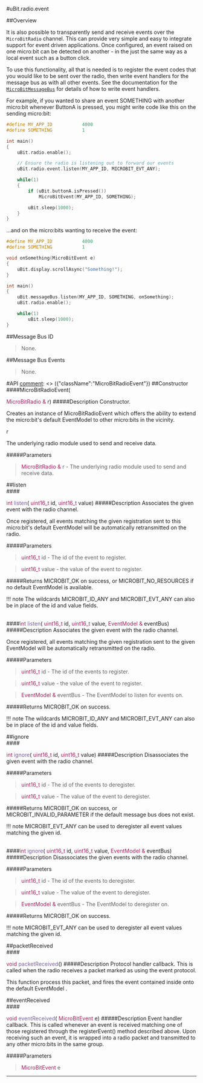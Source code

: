 #uBit.radio.event

##Overview

It is also possible to transparently send and receive events over the `MicroBitRadio` channel. This can provide very simple and easy to integrate
support for event driven applications. Once configured, an event raised on one micro:bit can be detected on another - in the just the same way as
a local event such as a button click.

To use this functionality, all that is needed is to register the event codes that you would like to be sent over the radio, then write event handlers
for the message bus as with all other events. See the documentation for the [`MicroBitMessageBus`](messageBus.md) for details of how to write
event handlers.

For example, if you wanted to share an event SOMETHING with another micro:bit whenever ButtonA is pressed, you might write code like this on the sending micro:bit:

```cpp
#define MY_APP_ID           4000
#define SOMETHING           1

int main()
{
    uBit.radio.enable();

    // Ensure the radio is listening out to forward our events
    uBit.radio.event.listen(MY_APP_ID, MICROBIT_EVT_ANY);

    while(1)
    {
        if (uBit.buttonA.isPressed())
            MicroBitEvent(MY_APP_ID, SOMETHING);

        uBit.sleep(1000);
    }
}
```

...and on the micro:bits wanting to receive the event:


```cpp
#define MY_APP_ID           4000
#define SOMETHING           1

void onSomething(MicroBitEvent e)
{
    uBit.display.scrollAsync("Something!");
}

int main()
{
    uBit.messageBus.listen(MY_APP_ID, SOMETHING, onSomething);
    uBit.radio.enable();

    while(1)
        uBit.sleep(1000);
}
```

##Message Bus ID

> None.

##Message Bus Events

> None.

#API
[comment]: <> ({"className":"MicroBitRadioEvent"})
##Constructor
<br/>
####MicroBitRadioEvent( <div style='color:#a71d5d; display:inline-block'>MicroBitRadio  &</div> r)
#####Description
Constructor.  

 Creates an instance of  MicroBitRadioEvent  which offers the ability to extend the micro:bit's default  EventModel  to other micro:bits in the vicinity.  

   
 
 r 
 
 
 The underlying radio module used to send and receive data.   
 
 
          


#####Parameters

>  <div style='color:#a71d5d; display:inline-block'>MicroBitRadio  &</div> r - The underlying radio module used to send and receive data. 
##listen
<br/>
####<div style='color:#a71d5d; display:inline-block'>int</div> <div style='color:#795da3; display:inline-block'>listen</div>( <div style='color:#a71d5d; display:inline-block'>uint16_t</div> id,  <div style='color:#a71d5d; display:inline-block'>uint16_t</div> value)
#####Description
Associates the given event with the radio channel.  

 Once registered, all events matching the given registration sent to this micro:bit's default  EventModel  will be automatically retransmitted on the radio.  

 


#####Parameters

>  <div style='color:#a71d5d; display:inline-block'>uint16_t</div> id - The id of the event to register.

>  <div style='color:#a71d5d; display:inline-block'>uint16_t</div> value - the value of the event to register.
#####Returns
MICROBIT_OK on success, or MICROBIT_NO_RESOURCES if no default  EventModel  is available.

!!! note
    The wildcards MICROBIT_ID_ANY and MICROBIT_EVT_ANY can also be in place of the id and value fields. 

<br/>
####<div style='color:#a71d5d; display:inline-block'>int</div> <div style='color:#795da3; display:inline-block'>listen</div>( <div style='color:#a71d5d; display:inline-block'>uint16_t</div> id,  <div style='color:#a71d5d; display:inline-block'>uint16_t</div> value,  <div style='color:#a71d5d; display:inline-block'>EventModel  &</div> eventBus)
#####Description
Associates the given event with the radio channel.  

 Once registered, all events matching the given registration sent to the given  EventModel  will be automatically retransmitted on the radio.  

 


#####Parameters

>  <div style='color:#a71d5d; display:inline-block'>uint16_t</div> id - The id of the events to register.

>  <div style='color:#a71d5d; display:inline-block'>uint16_t</div> value - the value of the event to register.

>  <div style='color:#a71d5d; display:inline-block'>EventModel  &</div> eventBus - The  EventModel  to listen for events on.
#####Returns
MICROBIT_OK on success.

!!! note
    The wildcards MICROBIT_ID_ANY and MICROBIT_EVT_ANY can also be in place of the id and value fields. 

##ignore
<br/>
####<div style='color:#a71d5d; display:inline-block'>int</div> <div style='color:#795da3; display:inline-block'>ignore</div>( <div style='color:#a71d5d; display:inline-block'>uint16_t</div> id,  <div style='color:#a71d5d; display:inline-block'>uint16_t</div> value)
#####Description
Disassociates the given event with the radio channel.  

 


#####Parameters

>  <div style='color:#a71d5d; display:inline-block'>uint16_t</div> id - The id of the events to deregister.

>  <div style='color:#a71d5d; display:inline-block'>uint16_t</div> value - The value of the event to deregister.
#####Returns
MICROBIT_OK on success, or MICROBIT_INVALID_PARAMETER if the default message bus does not exist.

!!! note
    MICROBIT_EVT_ANY can be used to deregister all event values matching the given id. 

<br/>
####<div style='color:#a71d5d; display:inline-block'>int</div> <div style='color:#795da3; display:inline-block'>ignore</div>( <div style='color:#a71d5d; display:inline-block'>uint16_t</div> id,  <div style='color:#a71d5d; display:inline-block'>uint16_t</div> value,  <div style='color:#a71d5d; display:inline-block'>EventModel  &</div> eventBus)
#####Description
Disassociates the given events with the radio channel.  

 


#####Parameters

>  <div style='color:#a71d5d; display:inline-block'>uint16_t</div> id - The id of the events to deregister.

>  <div style='color:#a71d5d; display:inline-block'>uint16_t</div> value - The value of the event to deregister.

>  <div style='color:#a71d5d; display:inline-block'>EventModel  &</div> eventBus - The  EventModel  to deregister on.
#####Returns
MICROBIT_OK on success.

!!! note
    MICROBIT_EVT_ANY can be used to deregister all event values matching the given id. 

##packetReceived
<br/>
####<div style='color:#a71d5d; display:inline-block'>void</div> <div style='color:#795da3; display:inline-block'>packetReceived</div>()
#####Description
Protocol handler callback. This is called when the radio receives a packet marked as using the event protocol.  

 This function process this packet, and fires the event contained inside onto the default  EventModel .           


##eventReceived
<br/>
####<div style='color:#a71d5d; display:inline-block'>void</div> <div style='color:#795da3; display:inline-block'>eventReceived</div>( <div style='color:#a71d5d; display:inline-block'>MicroBitEvent</div> e)
#####Description
Event handler callback. This is called whenever an event is received matching one of those registered through the registerEvent() method described above. Upon receiving such an event, it is wrapped into a radio packet and transmitted to any other micro:bits in the same group.           


#####Parameters

>  <div style='color:#a71d5d; display:inline-block'>MicroBitEvent</div> e
____
[comment]: <> ({"end":"MicroBitRadioEvent"})
